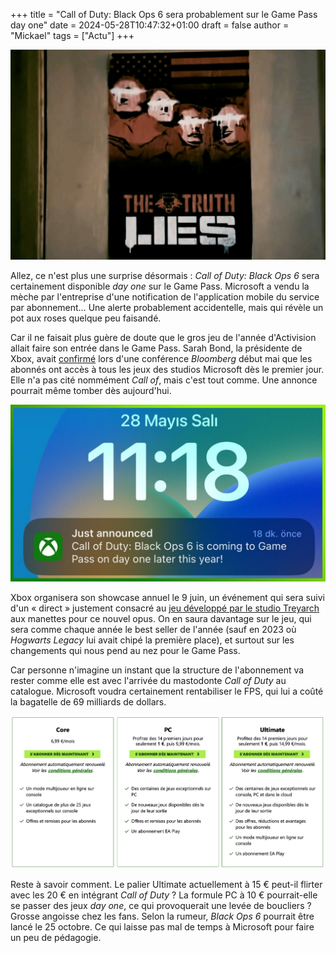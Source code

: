+++
title = "Call of Duty: Black Ops 6 sera probablement sur le Game Pass day one"
date = 2024-05-28T10:47:32+01:00
draft = false
author = "Mickael"
tags = ["Actu"]
+++

![Call of Duty: Black Ops 6](CallOf2.jpg "I want to believe !") 

Allez, ce n'est plus une surprise désormais : *Call of Duty: Black Ops 6* sera certainement disponible *day one* sur le Game Pass. Microsoft a vendu la mèche par l'entreprise d'une notification de l'application mobile du service par abonnement… Une alerte probablement accidentelle, mais qui révèle un pot aux roses quelque peu faisandé.

Car il ne faisait plus guère de doute que le gros jeu de l'année d'Activision allait faire son entrée dans le Game Pass. Sarah Bond, la présidente de Xbox, avait [confirmé](https://www.youtube.com/watch?v=oIpc8VZ3Bnw) lors d'une conférence *Bloomberg* début mai que les abonnés ont accès à tous les jeux des studios Microsoft dès le premier jour. Elle n'a pas cité nommément *Call of*, mais c'est tout comme. Une annonce pourrait même tomber dès aujourd'hui.

![Call of Duty: Black Ops 6](CallOf.jpg "Bon sang ne saurait mentir. © GPTGamingNews") 

Xbox organisera son showcase annuel le 9 juin, un événement qui sera suivi d'un « direct » justement consacré au [jeu développé par le studio Treyarch](https://nostick.fr/articles/2024/mai/2305-call-of-duty-treyarch-revient-en-bombe-avec-black-ops-6/call-of-duty-treyarch-revient-en-bombe/) aux manettes pour ce nouvel opus. On en saura davantage sur le jeu, qui sera comme chaque année le best seller de l'année (sauf en 2023 où *Hogwarts Legacy* lui avait chipé la première place), et surtout sur les changements qui nous pend au nez pour le Game Pass.

Car personne n'imagine un instant que la structure de l'abonnement va rester comme elle est avec l'arrivée du mastodonte *Call of Duty* au catalogue. Microsoft voudra certainement rentabiliser le FPS, qui lui a coûté la bagatelle de 69 milliards de dollars.

![Game Pass](GamePass.jpg "Les différents paliers tarifaires du Game Pass.") 

Reste à savoir comment. Le palier Ultimate actuellement à 15 € peut-il flirter avec les 20 € en intégrant *Call of Duty* ?  La formule PC à 10 € pourrait-elle se passer des jeux *day one*, ce qui provoquerait une levée de boucliers ? Grosse angoisse chez les fans. Selon la rumeur, *Black Ops 6* pourrait être lancé le 25 octobre. Ce qui laisse pas mal de temps à Microsoft pour faire un peu de pédagogie.